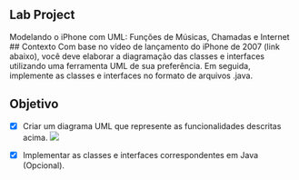 <h2>Lab Project</h2>
Modelando o iPhone com UML: Funções de Músicas, Chamadas e Internet
## Contexto
Com base no vídeo de lançamento do iPhone de 2007 (link abaixo), você deve elaborar a diagramação das classes e interfaces utilizando uma ferramenta UML de sua preferência. Em seguida, implemente as classes e interfaces no formato de arquivos .java.

## Objetivo
- [x] Criar um diagrama UML que represente as funcionalidades descritas acima.
[![](https://mermaid.ink/img/pako:eNqVU8FOhDAQ_RUyJ42EsEUEycbE6MWDxqjxYLiMdJZthA4pYHTX_XfLLpuwYiL2An19M_P6prOGjCVBAlmBdX2tMDdYpjrVjl031ZI1OfMvz3MeqDIs24bNbVurDIsx5bJCQ8WSn6igBWuV8Zhzh--Uo2Rzoxsympqu1o62VbAnr3dYt04aztAcHTsDqMK27rABhA1pSYeYsiIUmis2hhQ_88pmGaZBac9Zo7njd7x8xR8JWyzUCs095kpjFzqMre0td8E7Q44eG6N07pTb3YHaQuVWbH-u25IMDwvRh3pV-yo9qzVFT9kc-jPqw8Cp-Vx1ri4wo4uLfxv4x4V-VTNu-QQ5Ezs1ycAfekbPa4qcfz2C6X0DF6zQEpW047XVkUKzpJJSSOyvRPOWQqo7Htp-Pn7qDJLGtORCW0lrUj-NkCywqC1KUnVt7-e1-7hQoX5hLveBdgvJGj4gmZ0KL4z9yI9mkYhiP3Th06KB8M7Oo9APYxHMxFm8cWG1jfe9KBZChJGI_eD0PAqCzTd-VkHk?type=png)](https://mermaid.live/edit#pako:eNqVU8FOhDAQ_RUyJ42EsEUEycbE6MWDxqjxYLiMdJZthA4pYHTX_XfLLpuwYiL2An19M_P6prOGjCVBAlmBdX2tMDdYpjrVjl031ZI1OfMvz3MeqDIs24bNbVurDIsx5bJCQ8WSn6igBWuV8Zhzh--Uo2Rzoxsympqu1o62VbAnr3dYt04aztAcHTsDqMK27rABhA1pSYeYsiIUmis2hhQ_88pmGaZBac9Zo7njd7x8xR8JWyzUCs095kpjFzqMre0td8E7Q44eG6N07pTb3YHaQuVWbH-u25IMDwvRh3pV-yo9qzVFT9kc-jPqw8Cp-Vx1ri4wo4uLfxv4x4V-VTNu-QQ5Ezs1ycAfekbPa4qcfz2C6X0DF6zQEpW047XVkUKzpJJSSOyvRPOWQqo7Htp-Pn7qDJLGtORCW0lrUj-NkCywqC1KUnVt7-e1-7hQoX5hLveBdgvJGj4gmZ0KL4z9yI9mkYhiP3Th06KB8M7Oo9APYxHMxFm8cWG1jfe9KBZChJGI_eD0PAqCzTd-VkHk)

- [x] Implementar as classes e interfaces correspondentes em Java (Opcional).

